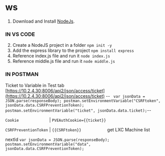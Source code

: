 # ws

1. Download and Install [NodeJs](https://nodejs.org/en/download).

### IN VS CODE

2. Create a NodeJS project in a folder `npm init -y`
3. Add the express library to the project `npm install express`
4. Reference index.js file and run it `node index.js`
5. Reference middle.js file and run it `node middle.js`

### IN POSTMAN
Ticket to Variable in Test tab
[https://10.2.4.30:8006/api2/json/access/ticket](https://10.2.4.30:8006/api2/json/access/ticket) --
` var jsonData = JSON.parse(responseBody); postman.setEnvironmentVariable("CSRFtoken", jsonData.data.CSRFPreventionToken); postman.setEnvironmentVariable("ticket", jsonData.data.ticket);`--

 `Cookie             ` | `PVEAuthCookie={{ticket}}`
 
 `CSRFPreventionToken` | `{{CSRFtoken}}           ` 
get LXC Machine list



nextId
`var jsonData = JSON.parse(responseBody);
postman.setEnvironmentVariable("data", jsonData.data.CSRFPreventionToken);`


